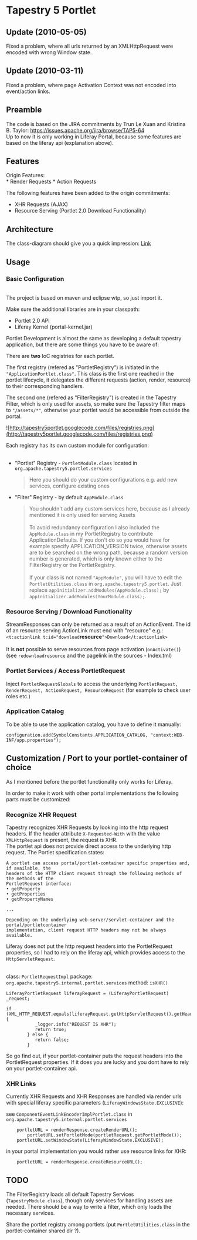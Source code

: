 <h1>Tapestry 5 Portlet</h1>
<h2>Update (2010-05-05)</h2>
Fixed a problem, where all urls returned by an XMLHttpRequest were encoded with wrong Window state.

<h2>Update (2010-03-11)</h2>
Fixed a problem, where page Activation Context was not encoded into event/action links.

<h2>Preamble</h2>
The code is based on the JIRA commitments by Trun Le Xuan and Kristina B. Taylor:
<a href='https://issues.apache.org/jira/browse/TAP5-64'><a href='https://issues.apache.org/jira/browse/TAP5-64'>https://issues.apache.org/jira/browse/TAP5-64</a></a>
<br />
Up to now it is only working in Liferay Portal, because some features are based on the liferay api (explanation above).

<h2>Features</h2>
Origin Features:<br />
  * Render Requests
  * Action Requests

The following features have been added to the origin commitments:<br />
  * XHR Requests (AJAX)
  * Resource Serving (Portlet 2.0 Download Functionality)

<h2>Architecture</h2>

The class-diagram should give you a quick impression: <a href='http://tapestry5portlet.googlecode.com/files/uml_architecture.PNG'>Link</a>

<h2>Usage</h2>
<h3>Basic Configuration</h3>
<br />
The project is based on maven and eclipse wtp, so just import it.
<p>
Make sure the additional libraries are in your classpath:<br />
<ul><li>Portlet 2.0 API<br>
</li><li>Liferay Kernel (portal-kernel.jar)<br>
</p></li></ul>

Portlet Development is almost the same as developing a default tapestry application, but there are some things you have to be aware of:<br />

<p>There are <b>two</b> IoC registries for each portlet.</p>

<p>The first registry (refered as "PortletRegistry") is initiated in the <code>"ApplicationPortlet.class"</code>. This class is the first one reached in the portlet lifecycle, it delegates the different requests (action, render, resource) to their corresponding handlers.</p>

<p>The second one (refered as "FilterRegistry") is created in the Tapestry Filter, which is only used for assets, so make sure the Tapestry filter maps to <code>"/assets/*"</code>, otherwise your portlet would be accessible from outside the portal.</p>

![http://tapestry5portlet.googlecode.com/files/registries.png](http://tapestry5portlet.googlecode.com/files/registries.png)

<p>
Each registry has its own custom module for configuration:<br>
<br>
<ul><li>"Portlet" Registry - <code>PortletModule.class</code> located in <code>org.apache.tapestry5.portlet.services</code>
<blockquote>Here you should do your custom configurations e.g. add new services, configure existing ones</blockquote></li></ul>

<ul><li>"Filter" Registry - by default <code>AppModule.class</code>
<blockquote>You shouldn't add any custom services here, because as I already mentioned it is only used for serving Assets<br>
<br />
To avoid redundancy configuration I also included the <code>AppModule.class</code> in my PortletRegistry to contribute ApplicationDefaults. If you don't do so you would have for example specify APPLICATION_VERSION twice, otherwise assets are to be searched on the wrong path, because a random version number is generated, which is only known either to the FilterRegistry or the PortletRegistry.<br>
<br />If your class is not named <code>"AppModule"</code>, you will have to edit the <code>PortletUtilities.class</code> in <code>org.apache.tapestry5.portlet</code>. Just replace <code>appInitializer.addModules(AppModule.class);</code> by <code>appInitializer.addModules(YourModule.class);</code>.<br>
</p></blockquote></li></ul>

<h3>Resource Serving / Download Functionality</h3>

StreamResponses can only be returned as a result of an ActionEvent.
The id of an resource serving ActionLink must end with "resource" e.g.:
`<t:actionlink t:id="download`<b>resource</b>`">Download</t:actionlink>`
<br />
<br />
It is <b>not</b> possible to serve resources from  page activation (`onActivate()`) (see `redownloadresource` and the pagelink in the sources - Index.tml)

<h3>Portlet Services / Access PortletRequest</h3>

Inject `PortletRequestGlobals` to access the underlying `PortletRequest, RenderRequest, ActionRequest, ResourceRequest` (for example to check user roles etc.)

<h3>Application Catalog</h3>

To be able to use the application catalog, you have to define it manually:
```
configuration.add(SymbolConstants.APPLICATION_CATALOG, "context:WEB-INF/app.properties");
```

<h2>Customization / Port to your portlet-container of choice</h2>

As I mentioned before the portlet functionality only works for Liferay.

In order to make it work with other portal implementations the following parts must be customized:

<h3>Recognize XHR Request</h3>

Tapestry recognizes XHR Requests by looking into the http request headers. If the header attribute `X-Requested-With` with the value `XMLHttpRequest` is present, the request is XHR.
<br />
The portlet api does not provide direct access to the underlying http request. The Portlet specification states:
```
A portlet can access portal/portlet-container specific properties and, if available, the
headers of the HTTP client request through the following methods of the methods of the
PortletRequest interface:
• getProperty
• getProperties
• getPropertyNames

...

Depending on the underlying web-server/servlet-container and the portal/portletcontainer
implementation, client request HTTP headers may not be always available.
```

Liferay does not put the http request headers into the PortletRequest properties, so I had to rely on the liferay api, which provides access to the `HttpServletRequest`.

<br />class: `PortletRequestImpl` package: `org.apache.tapestry5.internal.portlet.services` method: `isXHR()`
```
LiferayPortletRequest liferayRequest = (LiferayPortletRequest) _request;

if (XML_HTTP_REQUEST.equals(liferayRequest.getHttpServletRequest().getHeader((REQUESTED_WITH_HEADER)))){
    	   _logger.info("REQUEST IS XHR");
    	   return true;
    	} else {
    	   return false;
    	}
```

So go find out, if your portlet-container puts the request headers into the PortletRequest properties. If it does you are lucky and you dont have to rely on your portlet-container api.

<h3>XHR Links</h3>

Currently XHR Requests and XHR Responses are handled via render urls with special liferay specific parameters (`LiferayWindowsState.EXCLUSIVE`):

see `ComponentEventLinkEncoderImplPortlet.class` in `org.apache.tapestry5.internal.portlet.services`

```
	portletURL = renderResponse.createRenderURL();
        portletURL.setPortletMode(portletRequest.getPortletMode());
 	portletURL.setWindowState(LiferayWindowState.EXCLUSIVE);
```

in your portal implementation you would rather use resource links for XHR:

```
	portletURL = renderResponse.createResourceURL();
```

<h2>TODO</h2>

The FilterRegistry loads all default Tapestry Services (`TapestryModule.class`), though only services for handling assets are needed. There should be a way to write a filter, which only loads the necessary services.

Share the portlet registry among portlets (put `PortletUtilities.class` in the portlet-container shared dir ?).